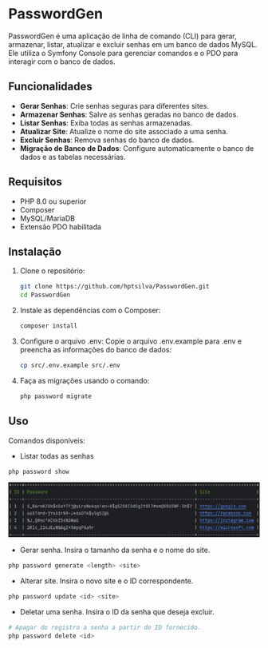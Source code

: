 # PasswordGen

PasswordGen é uma aplicação de linha de comando (CLI) para gerar, armazenar, listar, atualizar e excluir senhas em um banco de dados MySQL. Ele utiliza o Symfony Console para gerenciar comandos e o PDO para interagir com o banco de dados.

## Funcionalidades

- **Gerar Senhas**: Crie senhas seguras para diferentes sites.
- **Armazenar Senhas**: Salve as senhas geradas no banco de dados.
- **Listar Senhas**: Exiba todas as senhas armazenadas.
- **Atualizar Site**: Atualize o nome do site associado a uma senha.
- **Excluir Senhas**: Remova senhas do banco de dados.
- **Migração de Banco de Dados**: Configure automaticamente o banco de dados e as tabelas necessárias.

## Requisitos

- PHP 8.0 ou superior
- Composer
- MySQL/MariaDB
- Extensão PDO habilitada

## Instalação

1. Clone o repositório:
   ```bash
   git clone https://github.com/hptsilva/PasswordGen.git
   cd PasswordGen

2. Instale as dependências com o Composer:
    ```bash
   composer install

3. Configure o arquivo .env: Copie o arquivo .env.example para .env e preencha as informações do banco de dados:
    ```bash
   cp src/.env.example src/.env

4. Faça as migrações usando o comando:
    ```bash
   php password migrate

## Uso
Comandos disponíveis:
- Listar todas as senhas
```php
php password show
```
![passwordShow.png](attachment/passwordShow.png)
- Gerar senha. Insira o tamanho da senha e o nome do site.
```php
php password generate <length> <site>
```
- Alterar site. Insira o novo site e o ID correspondente.
```php
php password update <id> <site>
```
- Deletar uma senha. Insira o ID da senha que deseja excluir.
```php
# Apagar do registro a senha a partir do ID fornecido.
php password delete <id>
```

